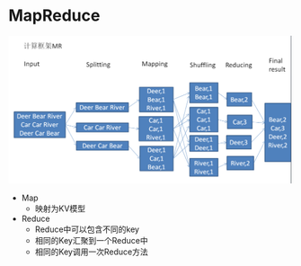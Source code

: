 # MapReduce

![](./doc/01.png)

- Map
  - 映射为KV模型
- Reduce
  - Reduce中可以包含不同的key
  - 相同的Key汇聚到一个Reduce中
  - 相同的Key调用一次Reduce方法

